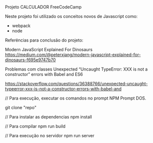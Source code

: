 
Projeto CALCULADOR FreeCodeCamp

Neste projeto foi utilizado os conceitos novos de Javascript como:
- webpack
- node

Referëncias para conclusão do projeto:

Modern JavaScript Explained For Dinosaurs
https://medium.com/@peterxjang/modern-javascript-explained-for-dinosaurs-f695e9747b70

Problemas com classes
Unexpected “Uncaught TypeError: XXX is not a constructor” errors with Babel and ES6

https://stackoverflow.com/questions/36388766/unexpected-uncaught-typeerror-xxx-is-not-a-constructor-errors-with-babel-and


// Para execução, executar os comandos no prompt NPM Prompt DOS.

git clone "repo"

// Para instalar as dependencias
npm install

// Para compilar
npm run build

// Para execução no servidor
npm run server
